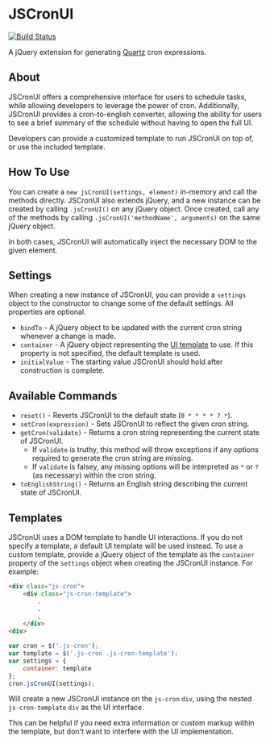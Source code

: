 # JSCronUI
[![Build Status](https://travis-ci.org/roydanenterprises/JSCronUI.svg?branch=master)](https://travis-ci.org/roydanenterprises/JSCronUI)

A jQuery extension for generating [Quartz](http://quartz-scheduler.org/documentation/quartz-2.x/tutorials/crontrigger) cron expressions.

## About
JSCronUI offers a comprehensive interface for users to schedule tasks, while allowing developers to leverage the power of cron. Additionally, JSCronUI provides a cron-to-english converter, allowing the ability for users to see a brief summary of the schedule without having to open the full UI.

Developers can provide a customized template to run JSCronUI on top of, or use the included template.

## How To Use
You can create a `new jsCronUI(settings, element)` in-memory and call the methods directly.
JSCronUI also extends jQuery, and a new instance can be created by calling `.jsCronUI()` on any jQuery object. Once created, call any of the methods by calling `.jsCronUI('methodName', arguments)` on the same jQuery object. 

In both cases, JSCronUI will automatically inject the necessary DOM to the given element. 

## Settings
When creating a new instance of JSCronUI, you can provide a `settings` object to the constructor to change some of the default settings. All properties are optional.
* `bindTo` - A jQuery object to be updated with the current cron string whenever a change is made.
* `container` - A jQuery object representing the [UI template](#templates) to use. If this property is not specified, the default template is used.
* `initialValue` - The starting value JSCronUI should hold after construction is complete.

## Available Commands
* `reset()` - Reverts JSCronUI to the default state (`0 * * * * ? *`).
* `setCron(expression)` - Sets JSCronUI to reflect the given cron string.
* `getCron(validate)` - Returns a cron string representing the current state of JSCronUI. 
	* If `validate` is truthy, this method will throw exceptions if any options required to generate the cron string are missing. 
	* If `validate` is falsey, any missing options will be interpreted as `*` or `?` (as necessary) within the cron string.
* `toEnglishString()` - Returns an English string describing the current state of JSCronUI. 

## Templates
JSCronUI uses a DOM template to handle UI interactions. If you do not specify a template, a default UI template will be used instead. To use a custom template, provide a jQuery object of the template as the `container` property of the `settings` object when creating the JSCronUI instance. For example:

```html
<div class="js-cron">
    <div class="js-cron-template">
        .
        .
        .
    </div>
<div>
```

```javascript
var cron = $('.js-cron');
var template = $('.js-cron .js-cron-template');
var settings = {
    container: template
};
cron.jsCronUI(settings);
```

Will create a new JSCronUI instance on the `js-cron` `div`, using the nested `js-cron-template` `div` as the UI interface. 

This can be helpful if you need extra information or custom markup within the template, but don't want to interfere with the UI implementation.